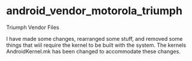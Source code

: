 android_vendor_motorola_triumph
===============================

Triumph Vendor Files

I have made some changes, rearranged some stuff, and removed some things that wiil require the kernel to be built with the system. The kernels AndroidKernel.mk has been changed to accommodate these changes.
